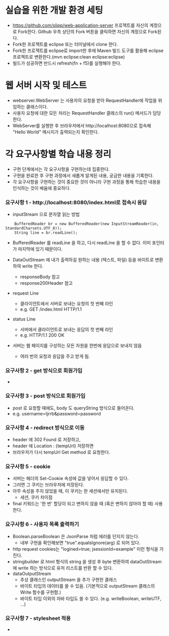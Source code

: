 # 실습을 위한 개발 환경 세팅
* https://github.com/slipp/web-application-server 프로젝트를 자신의 계정으로 Fork한다. Github 우측 상단의 Fork 버튼을 클릭하면 자신의 계정으로 Fork된다.
* Fork한 프로젝트를 eclipse 또는 터미널에서 clone 한다.
* Fork한 프로젝트를 eclipse로 import한 후에 Maven 빌드 도구를 활용해 eclipse 프로젝트로 변환한다.(mvn eclipse:clean eclipse:eclipse)
* 빌드가 성공하면 반드시 refresh(fn + f5)를 실행해야 한다.

# 웹 서버 시작 및 테스트
* webserver.WebServer 는 사용자의 요청을 받아 RequestHandler에 작업을 위임하는 클래스이다.
* 사용자 요청에 대한 모든 처리는 RequestHandler 클래스의 run() 메서드가 담당한다.
* WebServer를 실행한 후 브라우저에서 http://localhost:8080으로 접속해 "Hello World" 메시지가 출력되는지 확인한다.

# 각 요구사항별 학습 내용 정리
* 구현 단계에서는 각 요구사항을 구현하는데 집중한다. 
* 구현을 완료한 후 구현 과정에서 새롭게 알게된 내용, 궁금한 내용을 기록한다.
* 각 요구사항을 구현하는 것이 중요한 것이 아니라 구현 과정을 통해 학습한 내용을 인식하는 것이 배움에 중요하다. 

### 요구사항 1 - http://localhost:8080/index.html로 접속시 응답
* inputStream 으로 문자열 읽는 방법
```
    BufferedReader br = new BufferedReader(new InputStreamReader(in, StandardCharsets.UTF_8));
    String line = br.readLine();
``` 
* BufferedReader 를 readLine 을 하고, 다시 readLine 을 할 수 없다. 이미 포인터가 마지막에 있기 때문이다. 

* DataOutStream 에 내가 출력하길 원하는 내용 (텍스트, 파일) 등을 바이트로 변환하여 write 한다. 
  * responseBody 참고
  * response200Header 참고
  
* request Line
  * 클라이언트에서 서버로 보내는 요청의 첫 번째 라인
  * e.g. GET /index.html HTTP/1.1
* status Line
  * 서버에서 클라이언트로 보내는 응답의 첫 번째 라인
  * e.g. HTTP/1.1 200 OK
* 서버는 웹 페이지를 구성하는 모든 자원을 한번에 응답으로 보내지 않음
  * 여러 번의 요청과 응답을 주고 받게 됨.
  

### 요구사항 2 - get 방식으로 회원가입
* 

### 요구사항 3 - post 방식으로 회원가입
* post 로 요청할 때에도, body 도 queryString 방식으로 들어온다.
* e.g. username=tjrrb&password=password

### 요구사항 4 - redirect 방식으로 이동
* header 에 302 Found 로 저장하고, 
* header 에 Location : {tempUrl} 저장하면 
* 브라우저가 다시 tempUrl Get method 로 요청한다. 

### 요구사항 5 - cookie
* 서버는 헤더의 Set-Cookie 속성에 값을 넣어서 응답할 수 있다.
* 그러면 그 쿠키는 브라우저에 저장된다.
* 아무 속성을 주지 않았을 때, 이 쿠키는 한 세션에서만 유지된다. 
  * 세션, 쿠키 차이점 
* final 키워드는 '한 번' 할당이 되고 변하지 않을 때 (혹은 변하지 않아야 할 때) 사용한다. 

### 요구사항 6 - 사용자 목록 출력하기
* Boolean.parseBoolean 은 JsonParse 처럼 에러를 던지지 않는다. 
  * 내부 구현을 확인해보면 "true".equalsIgnore(arg) 로 되어 있다. 
* http request cookies는 "logined=true; jsessionId=example" 이런 형식을 가진다.
* stringbuilder 로 html 형식의 string 을 생성 후 byte 변환하여 dataOutStream 에 write 하는 방식으로 유저 리스트를 반환 할 수 있다. 
* dataOutputStream
  * 추상 클래스인 outputStream 을 추가 구현한 클래스
  * 바이트 타입의 데이터를 쓸 수 있음. (기본적으로 outputStream 클래스의 Write 함수를 구현함.)
  * 바이트 타입 이외의 자바 타입도 쓸 수 있다. (e.g. writeBoolean, writeUTF, ...)

### 요구사항 7 - stylesheet 적용
* 